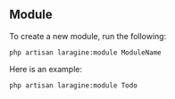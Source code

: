 ## Module

To create a new module, run the following:

`php artisan laragine:module ModuleName`

Here is an example:

```bash
php artisan laragine:module Todo
```
